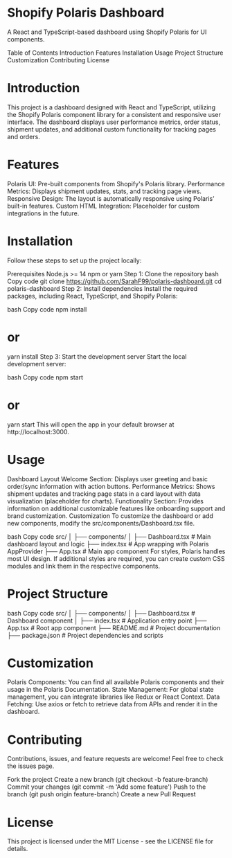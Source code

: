 # Shopify Polaris Dashboard
A React and TypeScript-based dashboard using Shopify Polaris for UI components.

Table of Contents
Introduction
Features
Installation
Usage
Project Structure
Customization
Contributing
License

# Introduction
This project is a dashboard designed with React and TypeScript, utilizing the Shopify Polaris component library for a consistent and responsive user interface. The dashboard displays user performance metrics, order status, shipment updates, and additional custom functionality for tracking pages and orders.

# Features
Polaris UI: Pre-built components from Shopify's Polaris library.
Performance Metrics: Displays shipment updates, stats, and tracking page views.
Responsive Design: The layout is automatically responsive using Polaris’ built-in features.
Custom HTML Integration: Placeholder for custom integrations in the future.

# Installation
Follow these steps to set up the project locally:

Prerequisites
Node.js >= 14
npm or yarn
Step 1: Clone the repository
bash
Copy code
git clone https://github.com/SarahF99/polaris-dashboard.git
cd polaris-dashboard
Step 2: Install dependencies
Install the required packages, including React, TypeScript, and Shopify Polaris:

bash
Copy code
npm install
# or
yarn install
Step 3: Start the development server
Start the local development server:

bash
Copy code
npm start
# or
yarn start
This will open the app in your default browser at http://localhost:3000.

# Usage
Dashboard Layout
Welcome Section: Displays user greeting and basic order/sync information with action buttons.
Performance Metrics: Shows shipment updates and tracking page stats in a card layout with data visualization (placeholder for charts).
Functionality Section: Provides information on additional customizable features like onboarding support and brand customization.
Customization
To customize the dashboard or add new components, modify the src/components/Dashboard.tsx file.

bash
Copy code
src/
│
├── components/
│   ├── Dashboard.tsx        # Main dashboard layout and logic
├── index.tsx                # App wrapping with Polaris AppProvider
├── App.tsx                  # Main app component
For styles, Polaris handles most UI design. If additional styles are required, you can create custom CSS modules and link them in the respective components.

# Project Structure
bash
Copy code
src/
│
├── components/
│   ├── Dashboard.tsx       # Dashboard component
│
├── index.tsx               # Application entry point
├── App.tsx                 # Root app component
├── README.md               # Project documentation
├── package.json            # Project dependencies and scripts

# Customization
Polaris Components: You can find all available Polaris components and their usage in the Polaris Documentation.
State Management: For global state management, you can integrate libraries like Redux or React Context.
Data Fetching: Use axios or fetch to retrieve data from APIs and render it in the dashboard.

# Contributing
Contributions, issues, and feature requests are welcome! Feel free to check the issues page.

Fork the project
Create a new branch (git checkout -b feature-branch)
Commit your changes (git commit -m 'Add some feature')
Push to the branch (git push origin feature-branch)
Create a new Pull Request

# License
This project is licensed under the MIT License - see the LICENSE file for details.
